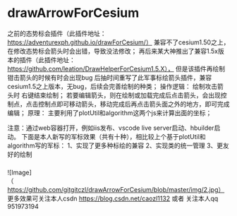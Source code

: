 # drawArrowForCesium
之前的态势标会插件（此插件地址：https://adventurexph.github.io/drawForCesium/）
兼容不了cesium1.50之上，在修改态势标会箭头时会出错，导致没法修改；
再后来某大神推出了兼容1.5x版本的插件（此插件地址：https://github.com/leation/DrawHelperForCesium1.5.X），
但是该插件再绘制钳击箭头的时候有时会出现bug
后抽时间重写了此军事标绘箭头插件，兼容cesium1.5之上版本，无bug，后续会完善绘制的种类；
操作逻辑：
绘制攻击箭头时 右键结束绘制；
若要编辑箭头，则在绘制或加载完成后点击箭头，会出现控制点，点击控制点即可移动箭头，移动完成后再点击箭头面之外的地方，即可完成编辑；
原理：
主要利用了plotUtil和algorithm这两个js来计算出面的坐标；

注意：通过web容器打开，例如iis发布、vscode live server启动、hbuilder启动。
下面是本人新写的军标效果（共有十种），相比较上个基于plotUtil和algorithm写的军标：
1、实现了更多种标绘的兼容
2、实现类的统一管理
3、更友好的绘制
###
![Image]（https://github.com/gitgitczl/drawArrowForCesium/blob/master/img/2.jpg）
更多效果可关注本人csdn https://blog.csdn.net/caozl1132 或者 关注本人qq 951973194

